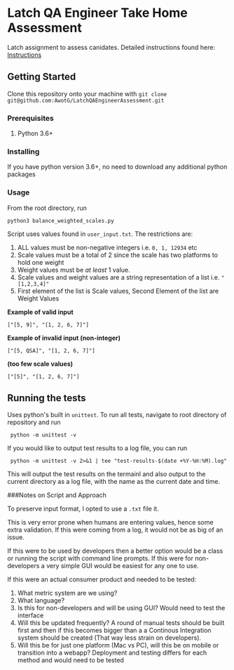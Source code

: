 # Latch QA Engineer Take Home Assessment

Latch assignment to assess canidates. Detailed instructions found here:
[Instructions](test_instructions.pdf)

## Getting Started

Clone this repository onto your machine with `git clone git@github.com:AwotG/LatchQAEngineerAssessment.git`

### Prerequisites

1. Python 3.6+

### Installing

If you have python version 3.6+, no need to download any additional python packages

### Usage
From the root directory, run

`python3 balance_weighted_scales.py`  

Script uses values found in `user_input.txt`. The restrictions are:

1. ALL values must be non-negative integers i.e. `0, 1, 12934` etc 
2. Scale values must be a total of 2 since the scale has two platforms to hold one weight
3. Weight values must be _at least_ 1 value. 
4. Scale values and weight values are a string representation of a list i.e. `"[1,2,3,4]"`
5. First element of the list is Scale values, Second Element of the list are Weight Values

**Example of valid input** 

`["[5, 9]", "[1, 2, 6, 7]"]`

**Example of invalid input (non-integer)**

`["[5, QSA]", "[1, 2, 6, 7]"]`

**(too few scale values)**

`["[5]", "[1, 2, 6, 7]"]`


## Running the tests

Uses python's built in `unittest`. To run all tests, navigate to root directory of repository and run

` python -m unittest -v`

If you would like to output test results to a log file, you can run 

` python -m unittest -v 2>&1 | tee "test-results-$(date +%Y-%H:%M).log"`

This will output the test results on the termainl and also output to the current directory as a log file, with 
the name as the current date and time.  

###Notes on Script and Approach

To preserve input format, I opted to use a `.txt` file it.  

This is very error prone when humans are entering values, hence some extra validation. If this were coming from a log,
it would not be as big of an issue.

If this were to be used by developers then a better option would be a class or running the script with command line prompts.
If this were for non-developers a very simple GUI would be easiest for any one to use.  

If this were an actual consumer product and needed to be tested:
1. What metric system are we using?
2. What language?
3. Is this for non-developers and will be using GUI? Would need to test the interface
4. Will this be updated frequently? A round of manual tests should be built first and then if this becomes bigger than a 
a Continous Integration system should be created (That way less strain on developers).
5. Will this be for just one platform (Mac vs PC), will this be on mobile or transition into a webapp? Deployment and testing 
differs for each method and would need to be tested
